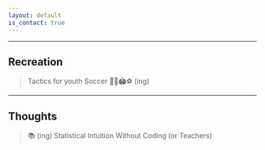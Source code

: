 ```yaml
---
layout: default
is_contact: true
---
```

---

## Recreation

> Tactics for youth Soccer
> 👦👧🏟️⚽️
>  (ing)
> 
>  

---

## Thoughts
> 📚
>  (ing)
> Statistical Intuition Without Coding (or Teachers)
>  

